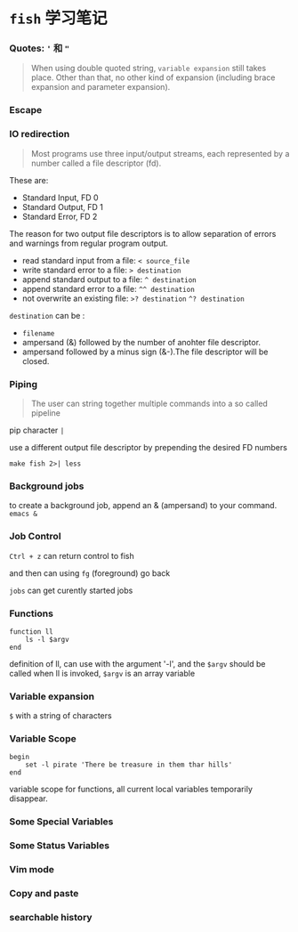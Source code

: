 # `fish` 学习笔记

### Quotes: `'` 和 `"`

> When using double quoted string, `variable expansion` still takes place.
> Other than that, no other kind of expansion (including brace expansion and parameter expansion).

### Escape

### IO redirection

> Most programs use three input/output streams, each represented by a number called a file descriptor (fd).

These are:
- Standard Input,  FD 0
- Standard Output, FD 1
- Standard Error,  FD 2

The reason for two output file descriptors is to allow separation of errors and warnings from regular program output.

- read standard input from a file: `< source_file`
- write standard error to a file: `> destination`
- append standard output to a file: `^ destination`
- append standard error to a file: `^^ destination`
- not overwrite an existing file: `>? destination` `^? destination`

`destination` can be :

- `filename`
- ampersand (&) followed by the number of anohter file descriptor.
- ampersand followed by a minus sign (&-).The file descriptor will be closed.

### Piping

> The user can string together multiple commands into a so called pipeline

pip character `|`

use a different output file descriptor by prepending the desired FD numbers

`make fish 2>| less`

### Background jobs

to create a background job, append an & (ampersand) to your command. `emacs &`

### Job Control

`Ctrl + z` can return control to fish

and then can using `fg` (foreground) go back

`jobs` can get curently started jobs

### Functions

``` fish
function ll
    ls -l $argv
end
```

definition of ll, can use with the argument '-l',
and the `$argv` should be called when ll is invoked,
`$argv` is an array variable


### Variable expansion

`$` with a string of characters

### Variable Scope

``` fish
begin
    set -l pirate 'There be treasure in them thar hills'
end
```

variable scope for functions, all current local variables temporarily disappear.

### Some Special Variables

### Some Status Variables

### Vim mode

### Copy and paste

### searchable history



